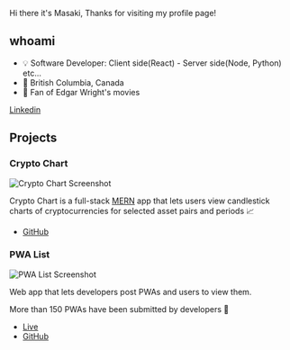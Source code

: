 Hi there it's Masaki, Thanks for visiting my profile page!

## whoami
- 💡 Software Developer: Client side(React) - Server side(Node, Python) etc...
- 📍 British Columbia, Canada
- 🎥 Fan of Edgar Wright's movies

[Linkedin](https://www.linkedin.com/in/masaki-fukunishi/)

## Projects
### Crypto Chart
![Crypto Chart Screenshot](https://github.com/masakifukunishi/masakifukunishi/assets/42294938/fe4b4c45-34d7-4989-911f-781437beefdb)

Crypto Chart is a full-stack [MERN](https://www.geeksforgeeks.org/mern-stack/) app that lets users view candlestick charts of cryptocurrencies for selected asset pairs and periods 📈

- [GitHub](https://github.com/masakifukunishi/crypto-chart)

### PWA List
![PWA List Screenshot](https://github.com/masakifukunishi/masakifukunishi/assets/42294938/c6cdb3ef-0ec6-4cb4-b668-81f716afbb19)

Web app that lets developers post PWAs and users to view them.

More than 150 PWAs have been submitted by developers 🙌

- [Live](https://pwalist.app/)
- [GitHub](https://github.com/masakifukunishi/pwa-list)